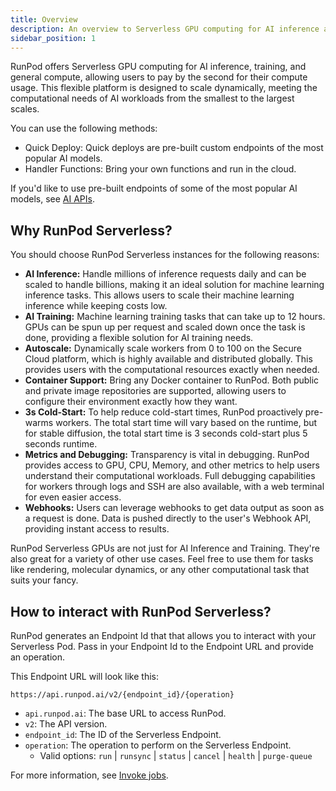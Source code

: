 ```yaml
---
title: Overview
description: An overview to Serverless GPU computing for AI inference and training.
sidebar_position: 1
---
```


RunPod offers Serverless GPU computing for AI inference, training, and general compute, allowing users to pay by the second for their compute usage.
This flexible platform is designed to scale dynamically, meeting the computational needs of AI workloads from the smallest to the largest scales.

You can use the following methods:

- Quick Deploy: Quick deploys are pre-built custom endpoints of the most popular AI models.
- Handler Functions: Bring your own functions and run in the cloud.

If you'd like to use pre-built endpoints of some of the most popular AI models, see [AI APIs](/ai-apis).

## Why RunPod Serverless?

You should choose RunPod Serverless instances for the following reasons:

- **AI Inference:** Handle millions of inference requests daily and can be scaled to handle billions, making it an ideal solution for machine learning inference tasks. This allows users to scale their machine learning inference while keeping costs low.
- **AI Training:** Machine learning training tasks that can take up to 12 hours. GPUs can be spun up per request and scaled down once the task is done, providing a flexible solution for AI training needs.
- **Autoscale:** Dynamically scale workers from 0 to 100 on the Secure Cloud platform, which is highly available and distributed globally. This provides users with the computational resources exactly when needed.
- **Container Support:** Bring any Docker container to RunPod. Both public and private image repositories are supported, allowing users to configure their environment exactly how they want.
- **3s Cold-Start:** To help reduce cold-start times, RunPod proactively pre-warms workers. The total start time will vary based on the runtime, but for stable diffusion, the total start time is 3 seconds cold-start plus 5 seconds runtime.
- **Metrics and Debugging:** Transparency is vital in debugging. RunPod provides access to GPU, CPU, Memory, and other metrics to help users understand their computational workloads. Full debugging capabilities for workers through logs and SSH are also available, with a web terminal for even easier access.
- **Webhooks:** Users can leverage webhooks to get data output as soon as a request is done. Data is pushed directly to the user's Webhook API, providing instant access to results.

RunPod Serverless GPUs are not just for AI Inference and Training. They're also great for a variety of other use cases. Feel free to use them for tasks like rendering, molecular dynamics, or any other computational task that suits your fancy.

## How to interact with RunPod Serverless?

RunPod generates an Endpoint Id that that allows you to interact with your Serverless Pod.
Pass in your Endpoint Id to the Endpoint URL and provide an operation.

This Endpoint URL will look like this:

```text
https://api.runpod.ai/v2/{endpoint_id}/{operation}
```

- `api.runpod.ai`: The base URL to access RunPod.
- `v2`: The API version.
- `endpoint_id`: The ID of the Serverless Endpoint.
- `operation`: The operation to perform on the Serverless Endpoint.
  - Valid options: `run` | `runsync` | `status` | `cancel` | `health` | `purge-queue`

For more information, see [Invoke jobs](/serverless/endpoints/invoke-jobs).

<!--
### Endpoints

A Serverless Endpoint provides the REST API endpoint that serves your application.
You can create multiple endpoints for your application, each with its own configuration.

### Serverless handlers

Serverless handlers are the core of the Serverless platform.
They are the code that is executed when a request is made to a Serverless endpoint.
Handlers are written in Python and can be used to run any code that can be run in a Docker container.
-->
